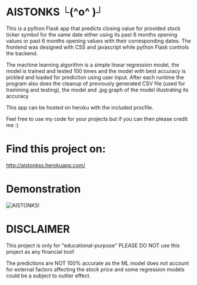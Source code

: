 # AISTONKS └(^o^ )┘
This is a python Flask app that predicts closing value for provided stock ticker symbol 
for the same date either using its past 6 months opening values or past 6 months opening values 
with their corresponding dates. The frontend was designed with CSS and javascript while python Flask controls the backend.

The machine learning algorithm is a simple linear regression model, the model is trained and tested 100 times and the model 
with best accuracy is pickled and loaded for prediction using user input. After each runtime the program also does
the cleanup of previously generated CSV file (used for trainining and testing), the model and .jpg graph of the model illustrating its accuracy

This app can be hosted on heroku with the included procfile.

Feel free to use my code for your projects but if you can then please credit me :)


# Find this  project on:
http://aistonkss.herokuapp.com/

# Demonstration
![AISTONKS!](https://user-images.githubusercontent.com/93630550/148630690-3ccb68b0-91af-4225-9da9-6105fabd27a3.gif)

# DISCLAIMER
This project is only for "educational-purpose" PLEASE DO NOT use this project as any financial tool!

The predictions are NOT 100% accurate as the ML model does not 
account for external factors affecting the stock price and some regression models could be a subject to outlier effect.
